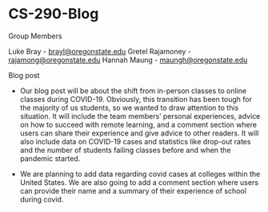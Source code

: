# CS-290-Blog

Group Members

Luke Bray - brayl@oregonstate.edu
Gretel Rajamoney - rajamong@oregonstate.edu
Hannah Maung - maungh@oregonstate.edu


Blog post

- Our blog post will be about the shift from in-person classes to online classes during COVID-19. Obviously, this transition has been tough for the majority of us students, so we wanted to draw attention to this situation. It will include the team members’ personal experiences, advice on how to succeed with remote learning, and a comment section where users can share their experience and give advice to other readers. It will also include data on COVID-19 cases and statistics like drop-out rates and the number of students failing classes before and when the pandemic started.


- We are planning to add data regarding covid cases at colleges within the United States. We are also going to add a comment section where users can provide their name and a summary of their experience of school during covid.
